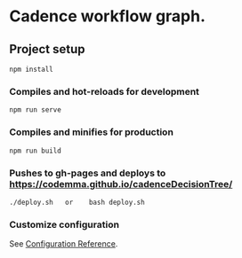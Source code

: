 # Cadence workflow graph. 

## Project setup
```
npm install
```

### Compiles and hot-reloads for development
```
npm run serve
```

### Compiles and minifies for production
```
npm run build
```


### Pushes to gh-pages and deploys to https://codemma.github.io/cadenceDecisionTree/
```
./deploy.sh   or    bash deploy.sh 
```

### Customize configuration
See [Configuration Reference](https://cli.vuejs.org/config/).
